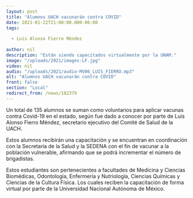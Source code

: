 ```yaml
---
layout: post
title: "Alumnos UACH vacunarán contra COVID"
date: 2021-01-22T21:00:00.000-06:00
tags:
  
  - Luis Alonso Fierro Méndez
  
author: nil
description: "Están siendo capacitados virtualmente por la UNAM."
image: "/uploads/2021/images-LF.jpg"
video: nil
audio: "/uploads/2021/audio-MV06_LUIS_FIERRO.mp3"
alt: "Alumnos UACH vacunarán contra COVID"
front: false
section: "Local"
redirect_from: /news/182379
---
```


Un total de 135 alumnos se suman como voluntarios para aplicar vacunas contra Covid-19 en el estado, según fue dado a conocer por parte de Luis Alonso Fierro Méndez, secretario ejecutivo del Comité de Salud de la UACH.

Estos alumnos recibirán una capacitación y se encuentran en coordinación con la Secretaría de la Salud y la SEDENA con el fin de vacunar a la población vulnerable, afirmando que se podrá incrementar el número de brigadistas.

Estos estudiantes son pertenecientes a facultades de Medicina y Ciencias Biomédicas, Odontología, Enfermería y Nutriología, Ciencias Químicas y Ciencias de la Cultura Física. Los cuales reciben la capacitación de forma virtual por parte de la Universidad Nacional Autónoma de México.